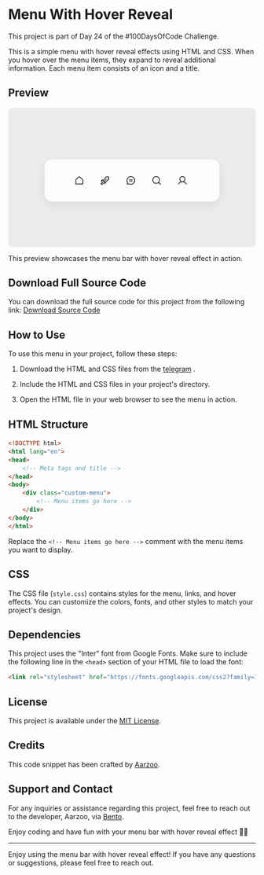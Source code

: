 # Menu With Hover Reveal

This project is part of Day 24 of the #100DaysOfCode Challenge.

This is a simple menu with hover reveal effects using HTML and CSS. When you hover over the menu items, they expand to reveal additional information. Each menu item consists of an icon and a title.

## Preview

<div style="display: flex; align-items: center; justify-content: center; width: 100%; border-radius: 0.6rem;">
    <img src="preview.gif" alt="preview GIF" width="100%" height="100%" style="overflow: none; border-radius: inherit;"/>
</div>

This preview showcases the menu bar with hover reveal effect in action.

## Download Full Source Code

You can download the full source code for this project from the following link: [Download Source Code](https://t.me/CodeWithAarzoo)

## How to Use

To use this menu in your project, follow these steps:

1. Download the HTML and CSS files from the [telegram](https://t.me/CodeWithAarzoo) .

2. Include the HTML and CSS files in your project's directory.

3. Open the HTML file in your web browser to see the menu in action.

## HTML Structure

```html
<!DOCTYPE html>
<html lang="en">
<head>
    <!-- Meta tags and title -->
</head>
<body>
    <div class="custom-menu">
        <!-- Menu items go here -->
    </div>
</body>
</html>
```

Replace the `<!-- Menu items go here -->` comment with the menu items you want to display.

## CSS

The CSS file (`style.css`) contains styles for the menu, links, and hover effects. You can customize the colors, fonts, and other styles to match your project's design.

## Dependencies

This project uses the "Inter" font from Google Fonts. Make sure to include the following line in the `<head>` section of your HTML file to load the font:

```html
<link rel="stylesheet" href="https://fonts.googleapis.com/css2?family=Inter:wght@300;400;500;600;700;800;900&display=swap">
```

## License

This project is available under the [MIT License](LICENSE).

## Credits

This code snippet has been crafted by [Aarzoo](https://twitter.com/withaarzoo).

## Support and Contact

For any inquiries or assistance regarding this project, feel free to reach out to the developer, Aarzoo, via [Bento](https://bento.me/withaarzoo).

Enjoy coding and have fun with your menu bar with hover reveal effect 🚀✨

---

Enjoy using the menu bar with hover reveal effect! If you have any questions or suggestions, please feel free to reach out.
